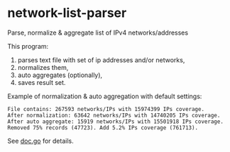 # network-list-parser
Parse, normalize &amp; aggregate list of IPv4 networks/addresses

This program:
1) parses text file with set of ip addresses and/or networks,
2) normalizes them,
3) auto aggregates (optionally),
4) saves result set.

Example of normalization & auto aggregation with default settings:
    
    File contains: 267593 networks/IPs with 15974399 IPs coverage.
    After normalization: 63642 networks/IPs with 14740205 IPs coverage.
    After auto aggregate: 15919 networks/IPs with 15501918 IPs coverage. Removed 75% records (47723). Add 5.2% IPs coverage (761713).

See [doc.go](../master/doc.go) for details.
